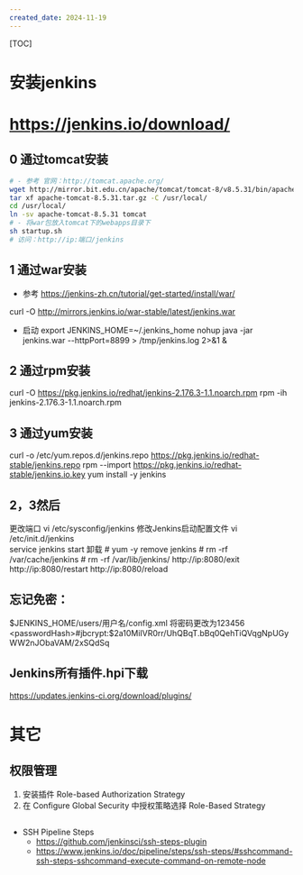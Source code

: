 ```yaml
---
created_date: 2024-11-19
---
```


[TOC]

# 安装jenkins
# https://jenkins.io/download/

## 0 通过tomcat安装
```bash
# - 参考 官网：http://tomcat.apache.org/
wget http://mirror.bit.edu.cn/apache/tomcat/tomcat-8/v8.5.31/bin/apache-tomcat-8.5.31.tar.gz
tar xf apache-tomcat-8.5.31.tar.gz -C /usr/local/
cd /usr/local/
ln -sv apache-tomcat-8.5.31 tomcat
# - 将war包放入tomcat下的webapps目录下
sh startup.sh
# 访问：http://ip:端口/jenkins
```

## 1 通过war安装
- 参考 https://jenkins-zh.cn/tutorial/get-started/install/war/

curl -O http://mirrors.jenkins.io/war-stable/latest/jenkins.war
- 启动
export JENKINS_HOME=~/.jenkins_home
nohup java -jar jenkins.war --httpPort=8899  > /tmp/jenkins.log 2>&1 &

## 2 通过rpm安装 
curl -O https://pkg.jenkins.io/redhat/jenkins-2.176.3-1.1.noarch.rpm
rpm -ih jenkins-2.176.3-1.1.noarch.rpm

## 3 通过yum安装
curl -o /etc/yum.repos.d/jenkins.repo https://pkg.jenkins.io/redhat-stable/jenkins.repo 
rpm --import https://pkg.jenkins.io/redhat-stable/jenkins.io.key
yum install -y jenkins

## 2，3然后
更改端口 vi /etc/sysconfig/jenkins
修改Jenkins启动配置文件   vi /etc/init.d/jenkins  
service jenkins start
卸载
    # yum -y remove jenkins
    # rm -rf /var/cache/jenkins
    # rm -rf /var/lib/jenkins/
http://ip:8080/exit
http://ip:8080/restart
http://ip:8080/reload


## 忘记免密：
$JENKINS_HOME/users/用户名/config.xml
将密码更改为123456
 <passwordHash>#jbcrypt:$2a$10$MiIVR0rr/UhQBqT.bBq0QehTiQVqgNpUGyWW2nJObaVAM/2xSQdSq</passwordHash>

## Jenkins所有插件.hpi下载
https://updates.jenkins-ci.org/download/plugins/

# 其它
## 权限管理
1. 安装插件 Role-based Authorization Strategy
2. 在 Configure Global Security 中授权策略选择 Role-Based Strategy

## 
- SSH Pipeline Steps   
    - https://github.com/jenkinsci/ssh-steps-plugin
    - https://www.jenkins.io/doc/pipeline/steps/ssh-steps/#sshcommand-ssh-steps-sshcommand-execute-command-on-remote-node